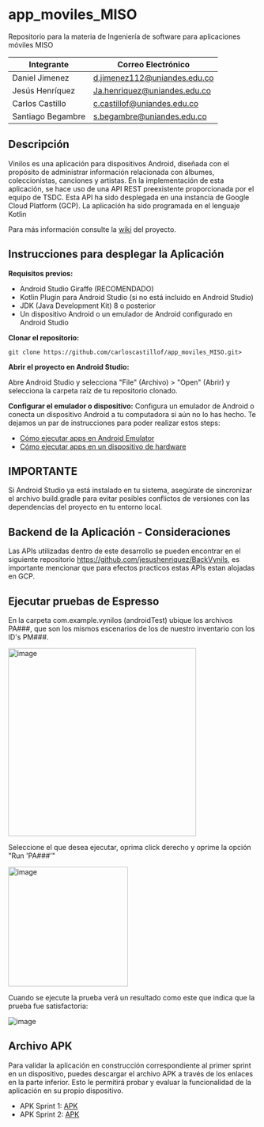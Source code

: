 # app_moviles_MISO
Repositorio para la materia de Ingeniería de software para aplicaciones móviles MISO

Integrante | Correo Electrónico
-- | --
Daniel Jimenez | d.jimenez112@uniandes.edu.co
Jesús Henríquez | Ja.henriquez@uniandes.edu.co
Carlos Castillo | c.castillof@uniandes.edu.co
Santiago Begambre | s.begambre@uniandes.edu.co

## Descripción
Vinilos es una aplicación para dispositivos Android, diseñada con el propósito de administrar información relacionada con álbumes, coleccionistas, canciones y artistas. En la implementación de esta aplicación, se hace uso de una API REST preexistente proporcionada por el equipo de TSDC. Esta API ha sido desplegada en una instancia de Google Cloud Platform (GCP). La aplicación ha sido programada en el lenguaje Kotlin

Para más información consulte la [wiki](https://github.com/carloscastillof/app_moviles_MISO/wiki) del proyecto.

## Instrucciones para desplegar la Aplicación

**Requisitos previos:**

- Android Studio Giraffe (RECOMENDADO) 
- Kotlin Plugin para Android Studio (si no está incluido en Android Studio)
- JDK (Java Development Kit) 8 o posterior
- Un dispositivo Android o un emulador de Android configurado en Android Studio

**Clonar el repositorio:**

```git clone https://github.com/carloscastillof/app_moviles_MISO.git>```

**Abrir el proyecto en Android Studio:**

Abre Android Studio y selecciona "File" (Archivo) > "Open" (Abrir) y selecciona la carpeta raíz de tu repositorio clonado.

**Configurar el emulador o dispositivo:**
Configura un emulador de Android o conecta un dispositivo Android a tu computadora si aún no lo has hecho. Te dejamos un par de instrucciones para poder realizar estos steps:
- [Cómo ejecutar apps en Android Emulator](https://developer.android.com/studio/run/emulator?hl=es-419)
- [Cómo ejecutar apps en un dispositivo de hardware](https://developer.android.com/studio/run/device?hl=es-419)

## IMPORTANTE
Si Android Studio ya está instalado en tu sistema, asegúrate de sincronizar el archivo build.gradle para evitar posibles conflictos de versiones con las dependencias del proyecto en tu entorno local.

## Backend de la Aplicación - Consideraciones
Las APIs utilizadas dentro de este desarrollo se pueden encontrar en el siguiente repositorio https://github.com/jesushenriquez/BackVynils, es importante mencionar que para efectos practicos estas APIs estan alojadas en GCP.

## Ejecutar pruebas de Espresso

En la carpeta com.example.vynilos (androidTest) ubique los archivos PA###, que son los mismos escenarios de los de nuestro inventario con los ID's PM###.

<img width="380" alt="image" src="https://github.com/carloscastillof/app_moviles_MISO/assets/124113572/c2166b1a-8506-418f-b735-2ffa433d6467">

Seleccione el que desea ejecutar, oprima click derecho y oprime la opción "Run 'PA###'"

<img width="242" alt="image" src="https://github.com/carloscastillof/app_moviles_MISO/assets/124113572/cdc79dba-c23b-4956-a765-6b39ff3c6cfb">

Cuando se ejecute la prueba verá un resultado como este que indica que la prueba fue satisfactoria:

![image](https://github.com/carloscastillof/app_moviles_MISO/assets/124113572/f5d8c11c-219a-4a10-a5eb-cfb13e85d901)


## Archivo APK

Para validar la aplicación en construcción correspondiente al primer sprint en un dispositivo, puedes descargar el archivo APK a través de los enlaces en la parte inferior. Esto le permitirá probar y evaluar la funcionalidad de la aplicación en su propio dispositivo.
- APK Sprint 1: [APK](https://uniandes-my.sharepoint.com/:u:/g/personal/ja_henriquez_uniandes_edu_co/Ed7zteu6gTtNgcUGeZcDk1EB7uHWpZbyFBAmRryAROpukQ?e=DuOjyB)
- APK Sprint 2: [APK](https://uniandes-my.sharepoint.com/:u:/g/personal/ja_henriquez_uniandes_edu_co/EWKNAU6LmcRIj1fYtHk3LQgB8PK-d7ZHSGB1eQIGmleIUQ?e=plI5Ra)



